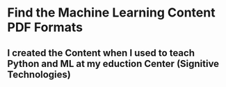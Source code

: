 # Find the Machine Learning Content PDF Formats
## I created the Content when I used to teach Python and ML at my eduction Center (Signitive Technologies)
